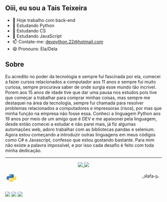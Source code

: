 ## Oiii, eu sou a Tais Teixeira



- 🔭 Hoje trabalho com back-end
- 🌱 Estudando Python
- 🌱 Estudando CS
- 🌱 Estudando JavaScript
- 📫 Contate-me: devpython.22@hotmail.com
- 😄 Pronouns: Ela/Dela

<h2 class="pt-3">Sobre</h2>
Eu acredito no poder da tecnologia e sempre fui fascinada por ela, comecei a fazer cursos relacionados a computador aos 11 anos e sempre fui muito curiosa, sempre procurava saber de onde surgia esse mundo tão incrível. Porem aos 15 anos de idade tive que dar uma pausa nos estudos pois tive que começar a trabalhar para comprar minhas coisas, mas sempre me destaquei na área da tecnologia, sempre fui chamada para resolver problemas relacionados a computadores e impressoras (risos), por mas que minha função na empresa não fosse essa. 
Conheci a linguagem Python aos 19 anos por meio de um amigo que é DEV e me apaixonei pela linguagem, desde então comecei a estudar e não parei mais, já fiz algumas automações web, adoro trabalhar com as bibliotecas pandas e selenium. Agora estou começando a introduzir outras linguagens em meus códigos como C# e Javascript, confesso que estou gostando bastante.
Para mim não existe a palavra impossível, e por isso cada desafio é feito com toda minha dedicação.

<hr class="w-50 me-auto ms-auto">

<div align="center">
  <a href="https://www.linkedin.com/in/tais-teixeira-29070321b/">
  <img height="130em" src="https://github-readme-stats.vercel.app/api?username=Taistlct&show_icons=true&theme=dracula&include_all_commits=true&count_private=true"/>
  <img height="130em" src="https://github-readme-stats.vercel.app/api/top-langs/?username=Taistlct&layout=compact&langs_count=7&theme=dracula"/>
</div>

<div style="display: inline_block"><br>
  <img align="center" alt="Rafa-Python" height="30" width="40" src="https://raw.githubusercontent.com/devicons/devicon/master/icons/python/python-original.svg">
  <img align="right" alt="Rafa-pic" height="150" style="border-radius:50px;" src="https://cdn.discordapp.com/attachments/970448059840491583/970448442159677440/download20220500191206.png">
</div>
  
##
  
  
<div> 
  <a href="https://instagram.com/d.taiscarvalho" target="_blank"><img src="https://img.shields.io/badge/-Instagram-%23E4405F?style=for-the-badge&logo=instagram&logoColor=white" target="_blank"></a> 	    
  <a href="https://www.linkedin.com/in/tais-teixeira-29070321b/" target="_blank"><img src="https://img.shields.io/badge/-LinkedIn-%230077B5?style=for-the-badge&logo=linkedin&logoColor=white" target="_blank"></a> 
  <a href="https://api.whatsapp.com/send?phone=5535910032569" target="_blank"><img src="https://img.shields.io/badge/WhatsApp-25D366?style=for-the-badge&logo=whatsapp&logoColor=white" target="_blank"></a> 

 
</div>
